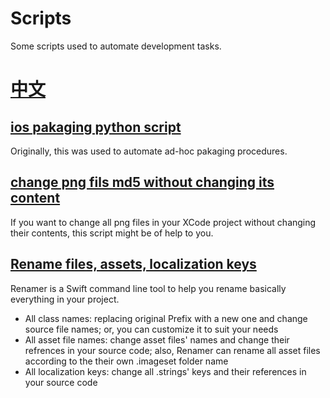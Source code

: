 # Scripts

Some scripts used to automate development tasks.

# [中文](./README-zh.md)

## [ios pakaging python script](./ios-pakging/)

Originally, this was used to automate ad-hoc pakaging procedures. 

## [change png fils md5 without changing its content](./png-md5-change/)

If you want to change all png files in your XCode project without changing their contents, this script might be of help to you.

## [Rename files, assets, localization keys](./Renamer)

Renamer is a Swift command line tool to help you rename basically everything in your project. 

- All class names: replacing original Prefix with a new one and change source file names; or, you can customize it to suit your needs
- All asset file names: change asset files' names and change their refrences in your source code; also, Renamer can rename all asset files according to the their own .imageset folder name
- All localization keys: change all .strings' keys and their references in your source code

